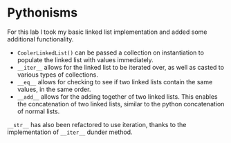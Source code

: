 # Pythonisms

For this lab I took my basic linked list implementation and added some additional functionality.

* `CoolerLinkedList()` can be passed a collection on instantiation to populate the linked list with values immediately.
* `__iter__` allows for the linked list to be iterated over, as well as casted to various types of collections.
* `__eq__` allows for checking to see if two linked lists contain the same values, in the same order.
* `__add__` allows for the adding together of two linked lists. This enables the concatenation of two linked lists, similar to the python concatenation of normal lists.

`__str__` has also been refactored to use iteration, thanks to the implementation of `__iter__` dunder method.
